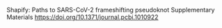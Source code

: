 Shapify: Paths to SARS-CoV-2 frameshifting pseudoknot
Supplementary Materials
https://doi.org/10.1371/journal.pcbi.1010922
